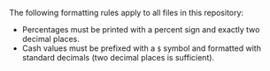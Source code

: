 The following formatting rules apply to all files in this repository:
- Percentages must be printed with a percent sign and exactly two decimal places.
- Cash values must be prefixed with a `$` symbol and formatted with standard decimals (two decimal places is sufficient).
